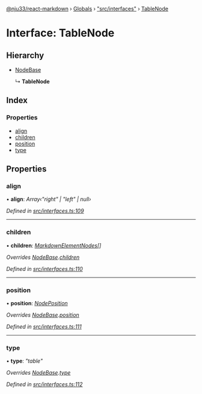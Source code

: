 [@nju33/react-markdown](../README.md) › [Globals](../globals.md) › ["src/interfaces"](../modules/_src_interfaces_.md) › [TableNode](_src_interfaces_.tablenode.md)

# Interface: TableNode

## Hierarchy

* [NodeBase](_src_interfaces_.nodebase.md)

  ↳ **TableNode**

## Index

### Properties

* [align](_src_interfaces_.tablenode.md#align)
* [children](_src_interfaces_.tablenode.md#children)
* [position](_src_interfaces_.tablenode.md#position)
* [type](_src_interfaces_.tablenode.md#type)

## Properties

###  align

• **align**: *Array‹"right" | "left" | null›*

*Defined in [src/interfaces.ts:109](https://github.com/nju33/react-markdown/blob/6bc1522/src/interfaces.ts#L109)*

___

###  children

• **children**: *[MarkdownElementNodes](../modules/_src_interfaces_.md#markdownelementnodes)[]*

*Overrides [NodeBase](_src_interfaces_.nodebase.md).[children](_src_interfaces_.nodebase.md#optional-children)*

*Defined in [src/interfaces.ts:110](https://github.com/nju33/react-markdown/blob/6bc1522/src/interfaces.ts#L110)*

___

###  position

• **position**: *[NodePosition](_src_interfaces_.nodeposition.md)*

*Overrides [NodeBase](_src_interfaces_.nodebase.md).[position](_src_interfaces_.nodebase.md#position)*

*Defined in [src/interfaces.ts:111](https://github.com/nju33/react-markdown/blob/6bc1522/src/interfaces.ts#L111)*

___

###  type

• **type**: *"table"*

*Overrides [NodeBase](_src_interfaces_.nodebase.md).[type](_src_interfaces_.nodebase.md#type)*

*Defined in [src/interfaces.ts:112](https://github.com/nju33/react-markdown/blob/6bc1522/src/interfaces.ts#L112)*
